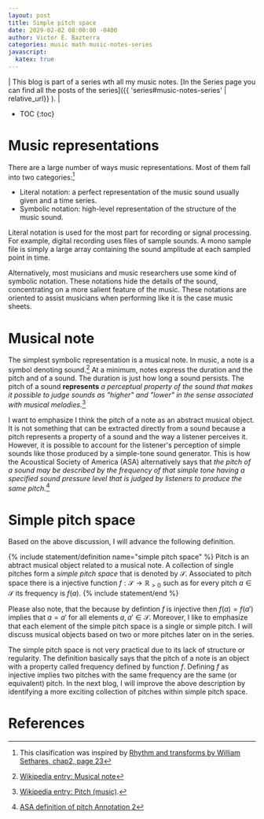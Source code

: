```yaml
---
layout: post
title: Simple pitch space
date: 2029-02-02 08:00:00 -0400
author: Victor E. Bazterra
categories: music math music-notes-series
javascript:
  katex: true
---
```


| This blog is part of a series wth all my music notes. [In the Series page you can find all the posts of the series]({{ 'series#music-notes-series' | relative_url}} ). |

* TOC
{:toc}

# Music representations

There are a large number of ways music representations. Most of them fall into two categories:[^1]

* Literal notation: a perfect representation of the music sound usually given and a time series.
* Symbolic notation: high-level representation of the structure of the music sound.

Literal notation is used for the most part for recording or signal processing. For example, digital recording uses files of sample sounds. A mono sample file is simply a large array containing the sound amplitude at each sampled point in time.

Alternatively, most musicians and music researchers use some
kind of symbolic notation. These notations hide the details of the sound, concentrating on a more salient feature of the music. These notations are oriented to assist musicians when performing like it is the case music sheets.

# Musical note

The simplest symbolic representation is a musical note. In music, a note is a symbol denoting sound.[^2] At a minimum, notes express the duration and the pitch and of a sound. The duration is just how long a sound persists. The pitch of a sound **represents** *a perceptual property of the sound that makes it possible to judge sounds as "higher" and "lower" in the sense associated with musical melodies.*[^3]

I want to emphasize I think the pitch of a note as an abstract musical object. It is not something that can be extracted directly from a sound because a pitch represents a property of a sound and the way a listener perceives it. However, it is possible to account for the listener's perception of simple sounds like those produced by a simple-tone sound generator. This is how the Acoustical Society of America (ASA) alternatively says that *the pitch of a sound may be described by the frequency of that simple tone having a specified sound pressure level that is judged by listeners to produce the same pitch.*[^4]

# Simple pitch space

Based on the above discussion, I will advance the following definition.

{% include statement/definition name="simple pitch space" %}
Pitch is an abtract musical object related to a musical note. A collection of single pitches form a *simple pitch space* that is denoted by $\mathcal{S}$. Associated to pitch space there is a injective function $f: \mathcal{S} \rightarrow \mathbb{R}_{>0}$ such as for every pitch $a \in \mathcal{S}$ its frequency is $f(a)$.
{% include statement/end %}

Please also note, that the because by defintion $f$ is injective then $f(a) = f(a')$ implies that $a = a'$ for all elements $a, a' \in \mathcal{S}$. Moreover, I like to emphasize that each element of the simple pitch space is a single or simple pitch. I will discuss musical objects based on two or more pitches later on in the series.

The simple pitch space is not very practical due to its lack of structure or regularity. The definition basically says that the pitch of a note is an object with a property called frequency defined by function $f$. Defining $f$ as injective implies two pitches with the same frequency are the same (or equivalent) pitch. In the next blog, I will improve the above description by identifying a more exciting collection of pitches within simple pitch space.

# References

[^1]: This clasification was inspired by [Rhythm and transforms by William Sethares, chap2, page 23](https://www.springer.com/gp/book/9781846286391)
[^2]: [Wikipedia entry: Musical note](https://en.wikipedia.org/wiki/Musical_note)
[^3]: [Wikipedia entry: Pitch (music)](https://en.wikipedia.org/wiki/Pitch_(music)).
[^4]: [ASA definition of pitch Annotation 2](https://asastandards.org/Terms/pitch/)